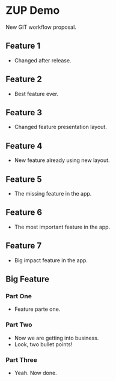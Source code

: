 # ZUP Demo

New GIT workflow proposal.

## Feature 1

- Changed after release.

## Feature 2

- Best feature ever.

## Feature 3

- Changed feature presentation layout.

## Feature 4

- New feature already using new layout.

## Feature 5

- The missing feature in the app.

## Feature 6

- The most important feature in the app.

## Feature 7

- Big impact feature in the app.

## Big Feature

### Part One

- Feature parte one.

### Part Two

- Now we are getting into business.
- Look, two bullet points!

### Part Three

- Yeah. Now done.

